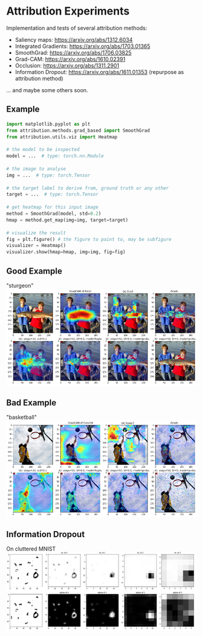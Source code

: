 # Attribution Experiments

Implementation and tests of several attribution methods:
* Saliency maps: https://arxiv.org/abs/1312.6034
* Integrated Gradients: https://arxiv.org/abs/1703.01365
* SmoothGrad: https://arxiv.org/abs/1706.03825
* Grad-CAM: https://arxiv.org/abs/1610.02391
* Occlusion: https://arxiv.org/abs/1311.2901
* Information Dropout: https://arxiv.org/abs/1611.01353 (repurpose as attribution method)

... and maybe some others soon.

## Example
```python
import matplotlib.pyplot as plt
from attribution.methods.grad_based import SmoothGrad
from attribution.utils.viz import Heatmap

# the model to be inspected
model = ...  # type: torch.nn.Module

# the image to analyse
img = ...  # type: torch.Tensor

# the target label to derive from, ground truth or any other
target = ...  # type: torch.Tensor

# get heatmap for this input image
method = SmoothGrad(model, std=0.2)
hmap = method.get_map(img=img, target=target)

# visualize the result
fig = plt.figure() # the figure to paint to, may be subfigure
visualizer = Heatmap()
visualizer.show(hmap=hmap, img=img, fig=fig)
```

## Good Example
"sturgeon"
![attribution methods](demo/ex_good.png)

## Bad Example
"basketball"
![attribution methods](demo/ex_bad.png)

## Information Dropout
On cluttered MNIST
![information dropout](demo/ex_id.png)
